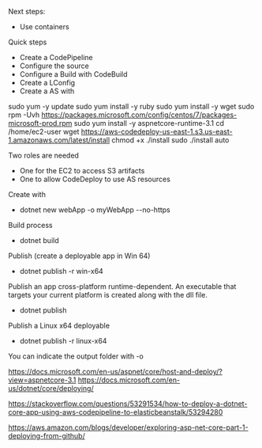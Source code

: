 Next steps:
* Use containers


Quick steps
* Create a CodePipeline
* Configure the source
* Configure a Build with CodeBuild
* Create a LConfig 
* Create a AS with 

sudo yum -y update
sudo yum install -y ruby
sudo yum install -y wget
sudo rpm -Uvh https://packages.microsoft.com/config/centos/7/packages-microsoft-prod.rpm
sudo yum install -y aspnetcore-runtime-3.1
cd /home/ec2-user
wget https://aws-codedeploy-us-east-1.s3.us-east-1.amazonaws.com/latest/install
chmod +x ./install
sudo ./install auto

Two roles are needed
* One for the EC2 to access S3 artifacts
* One to allow CodeDeploy to use AS resources


Create with
- dotnet new webApp -o myWebApp --no-https

Build process
- dotnet build

Publish (create a deployable app in Win 64)
- dotnet publish -r win-x64

Publish an app cross-platform runtime-dependent. An executable that targets your current platform is created along with the dll file.
- dotnet publish

Publish a Linux x64 deployable
- dotnet publish -r linux-x64

You can indicate the output folder with -o


https://docs.microsoft.com/en-us/aspnet/core/host-and-deploy/?view=aspnetcore-3.1
https://docs.microsoft.com/en-us/dotnet/core/deploying/


https://stackoverflow.com/questions/53291534/how-to-deploy-a-dotnet-core-app-using-aws-codepipeline-to-elasticbeanstalk/53294280

https://aws.amazon.com/blogs/developer/exploring-asp-net-core-part-1-deploying-from-github/